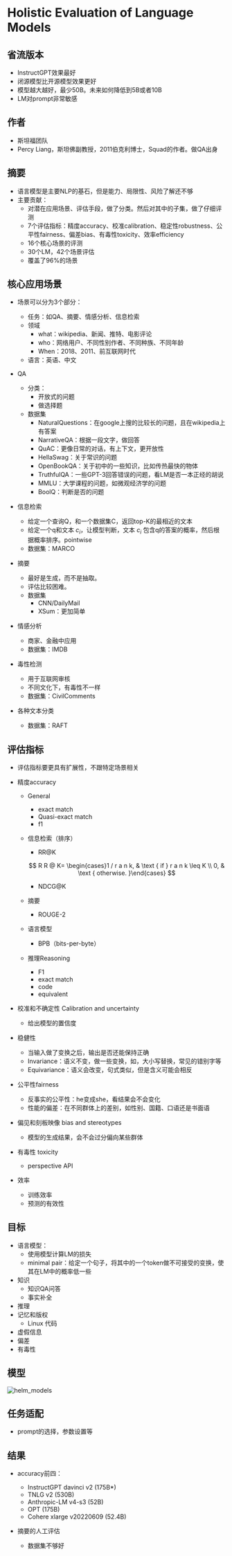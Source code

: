 # Holistic Evaluation of Language Models

## 省流版本

- InstructGPT效果最好
- 闭源模型比开源模型效果更好
- 模型越大越好，最少50B。未来如何降低到5B或者10B
- LM对prompt非常敏感



## 作者

- 斯坦福团队
- Percy Liang，斯坦佛副教授，2011伯克利博士，Squad的作者。做QA出身



## 摘要

- 语言模型是主要NLP的基石，但是能力、局限性、风险了解还不够
- 主要贡献：
  - 对潜在应用场景、评估手段，做了分类。然后对其中的子集，做了仔细评测
  - 7个评估指标：精度accuracy、校准calibration、稳定性robustness、公平性fairness、偏差bias、有毒性toxicity、效率efficiency
  - 16个核心场景的评测
  - 30个LM，42个场景评估
  - 覆盖了96%的场景



## 核心应用场景

- 场景可以分为3个部分：
  - 任务：如QA、摘要、情感分析、信息检索
  - 领域
    - what：wikipedia、新闻、推特、电影评论
    - who：网络用户、不同性别作者、不同种族、不同年龄
    - When：2018、2011、前互联网时代
  - 语言：英语、中文
- QA
  - 分类：
    - 开放式的问题
    - 做选择题
  - 数据集
    - NaturalQuestions：在google上搜的比较长的问题，且在wikipedia上有答案
    - NarrativeQA：根据一段文字，做回答
    - QuAC：更像日常的对话，有上下文，更开放性
    - HellaSwag：关于常识的问题
    - OpenBookQA：关于初中的一些知识，比如传热最快的物体
    - TruthfulQA：一些GPT-3回答错误的问题，看LM是否一本正经的胡说
    - MMLU：大学课程的问题，如微观经济学的问题
    - BoolQ：判断是否的问题
- 信息检索
  - 给定一个查询Q，和一个数据集C，返回top-K的最相近的文本
  - 给定一个q和文本 $c_i$，让模型判断，文本 $c_i$ 包含q的答案的概率，然后根据概率排序。pointwise
  - 数据集：MARCO

- 摘要
  - 最好是生成，而不是抽取。
  - 评估比较困难。
  - 数据集
    - CNN/DailyMail
    - XSum：更加简单
- 情感分析
  - 商家、金融中应用
  - 数据集：IMDB
- 毒性检测
  - 用于互联网审核
  - 不同文化下，有毒性不一样
  - 数据集：CivilComments
- 各种文本分类
  - 数据集：RAFT



## 评估指标

- 评估指标要更具有扩展性，不跟特定场景相关

- 精度accuracy

  - General

    - exact match
    - Quasi-exact match
    - f1

  - 信息检索（排序）

    - RR@K 

    $$
    R R @ K= \begin{cases}1 / r a n k, & \text { if } r a n k \leq K \\ 0, & \text { otherwise. }\end{cases}
    $$

    - NDCG@K

  - 摘要

    - ROUGE-2

  - 语言模型

    - BPB（bits-per-byte）

  - 推理Reasoning

    - F1
    - exact match
    - code
    - equivalent

- 校准和不确定性 Calibration and uncertainty

  - 给出模型的置信度

- 稳健性

  - 当输入做了变换之后，输出是否还能保持正确
  - Invariance：语义不变，做一些变换，如，大小写替换，常见的错别字等
  - Equivariance：语义会改变，句式类似，但是含义可能会相反

- 公平性fairness

  - 反事实的公平性：he变成she，看结果会不会变化
  - 性能的偏差：在不同群体上的差别，如性别、国籍、口语还是书面语

- 偏见和刻板映像 bias and stereotypes

  - 模型的生成结果，会不会过分偏向某些群体

- 有毒性 toxicity

  - perspective API

- 效率

  - 训练效率
  - 预测的有效性



## 目标

- 语言模型：
  - 使用模型计算LM的损失
  - minimal pair：给定一个句子，将其中的一个token做不可接受的变换，使其在LM中的概率低一些
- 知识
  - 知识QA问答
  - 事实补全
- 推理
- 记忆和版权
  - Linux 代码
- 虚假信息
- 偏差
- 有毒性



## 模型

![helm_models](pics/helm_models.png)



## 任务适配

- prompt的选择，参数设置等



## 结果

- accuracy前四：
  - InstructGPT davinci v2 (175B*)
  - TNLG v2 (530B)
  - Anthropic-LM v4-s3 (52B)
  - OPT (175B)
  - Cohere xlarge v20220609 (52.4B)

- 摘要的人工评估
  - 数据集不够好

 







